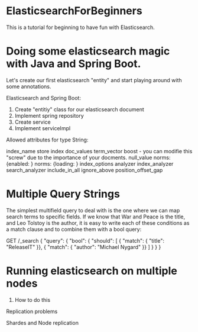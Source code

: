 # ElasticsearchForBeginners
This is a tutorial for beginning to have fun with Elasticsearch.

Doing some elasticsearch magic with Java and Spring Boot.
=========================================================

Let's create our first elasticsearch "entity" and start playing around with some annotations.

Elasticsearch and Spring Boot:

1. Create "entitiy" class for our elasticsearch document
2. Implement spring repository
3. Create service
4. Implement serviceImpl


Allowed attributes for type String:

index_name
store
index
doc_values
term_vector
boost - you can modifie this "screw" due to the importance of your docments.
null_value
norms: {enabled: <value>}
norms: {loading: <value>}
index_options
analyzer
index_analyzer
search_analyzer
include_in_all
ignore_above
position_offset_gap

Multiple Query Strings
======================

The simplest multifield query to deal with is the one where we can map search terms to specific fields. If we know that War and Peace is the title, and Leo Tolstoy is the author, it is easy to write each of these conditions as a match clause and to combine them with a bool query:

GET /_search
{
  "query": {
    "bool": {
      "should": [
        { "match": { "title":  "ReleaseIT" }},
        { "match": { "author": "Michael Nygard"   }}
      ]
    }
  }
}

Running elasticsearch on multiple nodes
=======================================

1. How to do this

  Replication problems
  
  
  
Shardes and Node replication







